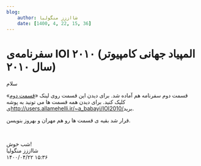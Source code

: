 ```yaml
---
blog:
    author: شااززز منگولیا
    date: [1400, 4, 22, 15, 36]
---
```

# سفرنامه‌ی IOI ۲۰۱۰ (المپیاد جهانی کامپیوتر سال ۲۰۱۰)

<div class="cnt">
سلام<p>قسمت دوم سفرنامه هم آماده شد. برای دیدن این قسمت روی لینک «<a href="http://users.allamehelli.ir/~a_babayi/IOI2010/Safarname1.pdf" target="_blank" title="قسمت دوم">قسمت دوم</a>» کلیک کنید. برای دیدن همه قسمت ها می تونید به پوشه ی<a href="http://users.allamehelli.ir/~a_babayi/IOI2010/" target="_blank">http://users.allamehelli.ir/~a_babayi/IOI2010/</a>برید.</p>
<p>قرار شد بقیه ی قسمت ها رو هم مهران و بهروز بنویسن.</p>
<p><br/></p>شب خوش!
</div>

<div class="blog-info">
    <div class="blog-author">شااززز منگولیا</div>
    <div class="blog-date">۱۴۰۰/۰۴/۲۲ ۱۵:۳۶</div>
</div>

